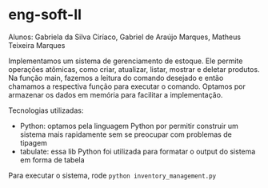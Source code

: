 # eng-soft-II

Alunos: Gabriela da Silva Ciríaco, Gabriel de Araújo Marques, Matheus Teixeira Marques

Implementamos um sistema de gerenciamento de estoque. Ele permite operações atômicas, como criar, atualizar, listar, mostrar e deletar produtos. Na função main, fazemos a leitura do comando desejado e então chamamos a respectiva função para executar o comando. Optamos por armazenar os dados em memória para facilitar a implementação.

Tecnologias utilizadas:

  - Python: optamos pela linguagem Python por permitir construir um sistema mais rapidamente sem se preocupar com problemas de tipagem
  - tabulate: essa lib Python foi utilizada para formatar o output do sistema em forma de tabela

Para executar o sistema, rode `python inventory_management.py`
